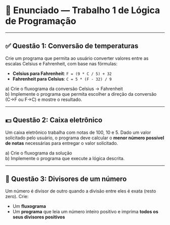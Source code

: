 # 📘 Enunciado — Trabalho 1 de Lógica de Programação

---

## ✅ Questão 1: Conversão de temperaturas

Crie um programa que permita ao usuário converter valores entre as escalas Celsius e Fahrenheit, com base nas fórmulas:

- **Celsius para Fahrenheit**: `F = (9 * C / 5) + 32`
- **Fahrenheit para Celsius**: `C = 5 * (F - 32) / 9`

a) Crie o fluxograma da conversão Celsius → Fahrenheit  
b) Implemente o programa que permita escolher a direção da conversão (C→F ou F→C) e mostre o resultado.

---

## 💵 Questão 2: Caixa eletrônico

Um caixa eletrônico trabalha com notas de 100, 10 e 5. Dado um valor solicitado pelo usuário, o programa deve calcular o **menor número possível de notas** necessárias para entregar o valor solicitado.

a) Crie o fluxograma da solução  
b) Implemente o programa que execute a lógica descrita.

---

## 🔢 Questão 3: Divisores de um número

Um número é divisor de outro quando a divisão entre eles é exata (resto zero). Crie:

- Um **fluxograma**
- Um **programa** que leia um número inteiro positivo e imprima **todos os seus divisores positivos**
